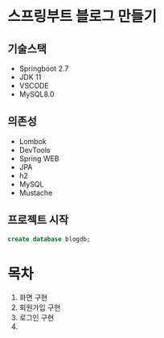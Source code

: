 # 스프링부트 블로그 만들기

## 기술스택

- Springboot 2.7
- JDK 11
- VSCODE
- MySQL8.0

## 의존성

- Lombok
- DevTools
- Spring WEB
- JPA
- h2
- MySQL
- Mustache

## 프로젝트 시작

```sql
create database blogdb;
```

# 목차
1. 화면 구현
2. 회원가입 구현
3. 로그인 구현
4. 